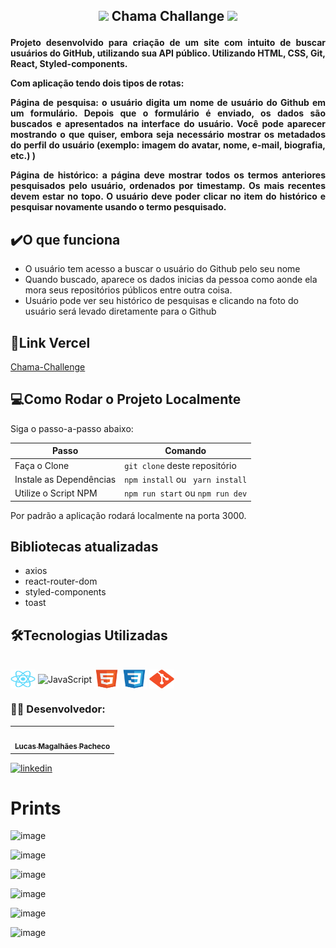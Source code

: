 <h2 align="center">  

<img width="2.5%" src=https://user-images.githubusercontent.com/111194226/197623194-9db85c72-3384-4a40-9935-0129b8eec561.svg /> Chama Challange  <img width="2.5%" src=https://user-images.githubusercontent.com/111194226/197623194-9db85c72-3384-4a40-9935-0129b8eec561.svg />

</h2>

<h4 align="justify"> 
 Projeto desenvolvido para criação de um site com intuito de buscar usuários do GitHub, utilizando sua API público. Utilizando HTML, CSS, Git, React, Styled-components. 

Com aplicação tendo dois tipos de rotas:

Página de pesquisa: o usuário digita um nome de usuário do Github em um formulário. Depois que o formulário é enviado, os dados são buscados e apresentados na interface do usuário. Você pode aparecer mostrando o que quiser, embora seja necessário mostrar os metadados do perfil do usuário (exemplo: imagem do avatar, nome, e-mail, biografia, etc.) )

Página de histórico: a página deve mostrar todos os termos anteriores pesquisados ​​pelo usuário, ordenados por timestamp. Os mais recentes devem estar no topo. O usuário deve poder clicar no item do histórico e pesquisar novamente usando o termo pesquisado.

</h4>

## ✔️O que funciona
- O usuário tem acesso a buscar o usuário do Github pelo seu nome
- Quando buscado, aparece os dados inicias da pessoa como aonde ela mora seus repositórios públicos entre outra coisa.
- Usuário pode ver seu histórico de pesquisas e clicando na foto do usuário será levado diretamente para o Github

## 🔗Link Vercel  

[Chama-Challenge](https://chama-front-end.vercel.app/)

<h2> 💻Como Rodar o Projeto Localmente </h2>

Siga o passo-a-passo abaixo:

| Passo                     | Comando            |
| ------------------------- | ------------------ |
| Faça o Clone              | `git clone`  deste repositório |
| Instale as Dependências   | `npm install`  ou  ` yarn install` |
| Utilize o Script NPM  | `npm run start`  ou  `npm run dev` |

Por padrão a aplicação rodará localmente na porta 3000.

## Bibliotecas atualizadas

- axios
- react-router-dom
- styled-components
- toast

<h2 id="tecnologias">🛠Tecnologias Utilizadas</h2>
 <div style="display: inline_block"><br>
  <img align="center" alt="React" height="30" width="40" src="https://raw.githubusercontent.com/devicons/devicon/master/icons/react/react-original.svg">
      <img align="center" alt="JavaScript" height="30" width="40" src="https://cdn.jsdelivr.net/gh/devicons/devicon/icons/javascript/javascript-original.svg">
  <img align="center" alt="HTML" height="30" width="40" src="https://raw.githubusercontent.com/devicons/devicon/master/icons/html5/html5-original.svg">
  <img align="center" alt="CSS" height="30" width="40" src="https://raw.githubusercontent.com/devicons/devicon/master/icons/css3/css3-original.svg">
  <img align="center" alt="Git" height="30" width="40" src="https://raw.githubusercontent.com/devicons/devicon/master/icons/git/git-original.svg"> 
</div>



### 🧑‍💻 Desenvolvedor:

</h2>
<table align="center">
  <tr>
    </td> <td align="center"><a href="https://github.com/LucasMagalhaesPacheco"><img style="border-radius: 50%;" src="https://avatars.githubusercontent.com/u/104689597?v=4" width="100px;" alt=""/><br /><sub><b>Lucas Magalhães Pacheco</b></sub></a>
  </tr>
</table>

 [![linkedin](https://img.shields.io/badge/linkedin-0A66C2?style=for-the-badge&logo=linkedin&logoColor=white)](https://www.linkedin.com/in/lucas-magalhaes-pacheco/)
 
 # Prints
 
 ![image](https://user-images.githubusercontent.com/104689597/201681535-8b149eaf-787c-44f0-81fa-43c2a716f5e2.png)

![image](https://user-images.githubusercontent.com/104689597/201682625-87c35201-edc2-410c-8aab-47391e5aef8a.png)

![image](https://user-images.githubusercontent.com/104689597/201682731-53024e2e-8bdc-42cb-b007-8752496190b0.png)

![image](https://user-images.githubusercontent.com/104689597/201682683-2b71d18c-6c85-40fe-ae6d-3853a7cf48c0.png)

![image](https://user-images.githubusercontent.com/104689597/201682808-1459ed2a-54fa-4484-922f-bfdeeaa58bc6.png)

![image](https://user-images.githubusercontent.com/104689597/201682844-84997eda-f293-459d-b93f-7f5b5973958f.png)




